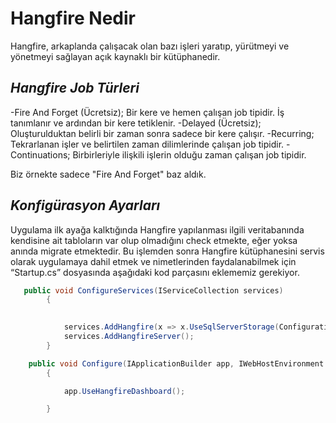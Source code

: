 ﻿# Hangfire Nedir
Hangfire, arkaplanda çalışacak olan bazı işleri yaratıp, yürütmeyi ve yönetmeyi sağlayan açık kaynaklı bir kütüphanedir.

## *Hangfire Job Türleri*
-Fire And Forget (Ücretsiz); Bir kere ve hemen çalışan job tipidir. İş tanımlanır ve ardından bir kere tetiklenir.
-Delayed (Ücretsiz); Oluşturulduktan belirli bir zaman sonra sadece bir kere çalışır.
-Recurring; Tekrarlanan işler ve belirtilen zaman dilimlerinde çalışan job tipidir.
-Continuations; Birbirleriyle ilişkili işlerin olduğu zaman çalışan job tipidir.

Biz örnekte sadece "Fire And Forget" baz aldık.
## *Konfigürasyon Ayarları*
Uygulama ilk ayağa kalktığında Hangfire yapılanması ilgili veritabanında kendisine ait tabloların var olup olmadığını check etmekte, eğer yoksa anında migrate etmektedir.
Bu işlemden sonra Hangfire kütüphanesini servis olarak uygulamaya dahil etmek ve nimetlerinden faydalanabilmek için “Startup.cs” dosyasında aşağıdaki kod parçasını eklememiz gerekiyor.

```csharp
   public void ConfigureServices(IServiceCollection services)
        {
           

            services.AddHangfire(x => x.UseSqlServerStorage(Configuration.GetConnectionString("HangfireConnection")));
            services.AddHangfireServer();
        } 
```

```csharp
    public void Configure(IApplicationBuilder app, IWebHostEnvironment env)
        {

            app.UseHangfireDashboard();

        }
```



